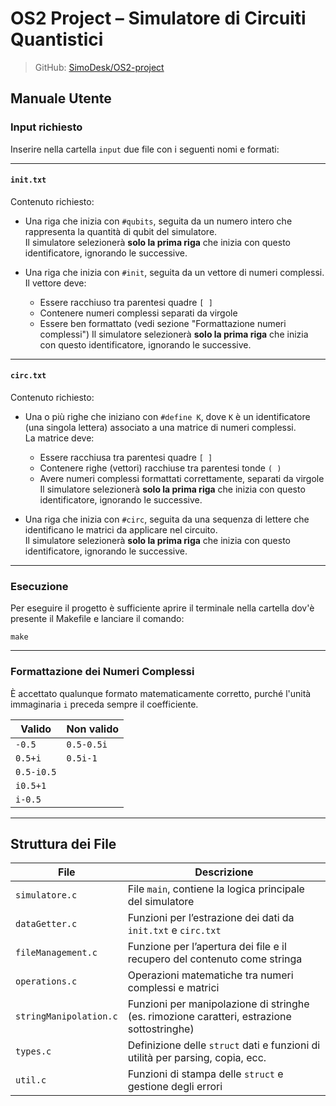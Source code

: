 # OS2 Project – Simulatore di Circuiti Quantistici

> GitHub: [SimoDesk/OS2-project](https://github.com/SimoDesk/OS2-project.git)

## Manuale Utente

### Input richiesto

Inserire nella cartella `input` due file con i seguenti nomi e formati:

---

#### `init.txt`

Contenuto richiesto:

- Una riga che inizia con `#qubits`, seguita da un numero intero che rappresenta la quantità di qubit del simulatore.  
  Il simulatore selezionerà **solo la prima riga** che inizia con questo identificatore, ignorando le successive.

- Una riga che inizia con `#init`, seguita da un vettore di numeri complessi.  
  Il vettore deve:
  - Essere racchiuso tra parentesi quadre `[ ]`
  - Contenere numeri complessi separati da virgole
  - Essere ben formattato (vedi sezione "Formattazione numeri complessi")
  Il simulatore selezionerà **solo la prima riga** che inizia con questo identificatore, ignorando le successive.

---

#### `circ.txt`

Contenuto richiesto:

- Una o più righe che iniziano con `#define K`, dove `K` è un identificatore (una singola lettera) associato a una matrice di numeri complessi.  
  La matrice deve:
  - Essere racchiusa tra parentesi quadre `[ ]`
  - Contenere righe (vettori) racchiuse tra parentesi tonde `( )`
  - Avere numeri complessi formattati correttamente, separati da virgole
  Il simulatore selezionerà **solo la prima riga** che inizia con questo identificatore, ignorando le successive.

- Una riga che inizia con `#circ`, seguita da una sequenza di lettere che identificano le matrici da applicare nel circuito.  
  Il simulatore selezionerà **solo la prima riga** che inizia con questo identificatore, ignorando le successive.

---

### Esecuzione

Per eseguire il progetto è sufficiente aprire il terminale nella cartella dov'è presente il Makefile e lanciare il comando:

```
make
```

---

### Formattazione dei Numeri Complessi

È accettato qualunque formato matematicamente corretto, purché l'unità immaginaria `i` preceda sempre il coefficiente.

| Valido | Non valido |
|--------|------------|
| `-0.5` | `0.5-0.5i` |
| `0.5+i` | `0.5i-1` |
| `0.5-i0.5` | |
| `i0.5+1` | |
| `i-0.5` | |

---

## Struttura dei File

| File | Descrizione |
|------|-------------|
| `simulatore.c` | File `main`, contiene la logica principale del simulatore |
| `dataGetter.c` | Funzioni per l’estrazione dei dati da `init.txt` e `circ.txt` |
| `fileManagement.c` | Funzione per l’apertura dei file e il recupero del contenuto come stringa |
| `operations.c` | Operazioni matematiche tra numeri complessi e matrici |
| `stringManipolation.c` | Funzioni per manipolazione di stringhe (es. rimozione caratteri, estrazione sottostringhe) |
| `types.c` | Definizione delle `struct` dati e funzioni di utilità per parsing, copia, ecc. |
| `util.c` | Funzioni di stampa delle `struct` e gestione degli errori |
